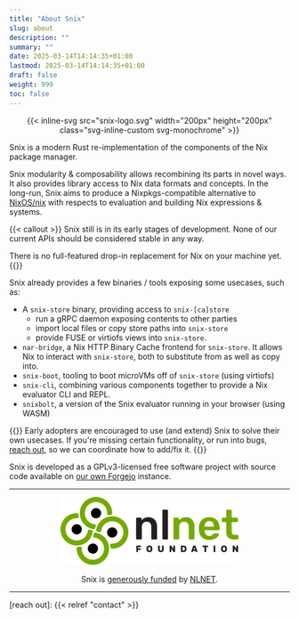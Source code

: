 ```yaml
---
title: "About Snix"
slug: about
description: ""
summary: ""
date: 2025-03-14T14:14:35+01:00
lastmod: 2025-03-14T14:14:35+01:00
draft: false
weight: 999
toc: false
---
```


<center>
{{< inline-svg src="snix-logo.svg" width="200px" height="200px" class="svg-inline-custom svg-monochrome" >}}
</center>

Snix is a modern Rust re-implementation of the components of the Nix package
manager.

Snix modularity & composability allows recombining its parts in novel ways. It
also provides library access to Nix data formats and concepts. In the long-run,
Snix aims to produce a Nixpkgs-compatible alternative to [NixOS/nix][] with
respects to evaluation and building Nix expressions & systems.

{{< callout >}}
Snix still is in its early stages of development. None of our current APIs
should be considered stable in any way.

There is no full-featured drop-in replacement for Nix on your machine yet.
{{</callout>}}

Snix already provides a few binaries / tools exposing some usecases, such as:

 * A `snix-store` binary, providing access to `snix-[ca]store`
   *  run a gRPC daemon exposing contents to other parties
   *  import local files or copy store paths into `snix-store`
   *  provide FUSE or virtiofs views into `snix-store`.
 * `nar-bridge`, a Nix HTTP Binary Cache frontend for `snix-store`.
    It allows Nix to interact with `snix-store`, both to substitute from as well
    as copy into.
 * `snix-boot`, tooling to boot microVMs off of `snix-store` (using virtiofs)
 * `snix-cli`, combining various components together to provide a Nix evaluator
    CLI and REPL.
 * `snixbolt`, a version of the Snix evaluator running in your browser (using
   WASM)

{{<callout>}}
Early adopters are encouraged to use (and extend) Snix to solve their
own usecases.
If you're missing certain functionality, or run into bugs, [reach out](),
so we can coordinate how to add/fix it.
{{</callout>}}

Snix is developed as a GPLv3-licensed free software project with source code
available on [our own Forgejo](https://git.snix.dev/) instance.

<hr>

<center>

![NLNET](../assets/nlnet-logo.png)

Snix is [generously funded][nlnet-proj-snix-store-build] by [NLNET][].
</center>

---
[NixOS/nix]: https://github.com/NixOS/nix
[NLNET]: https://nlnet.nl
[nlnet-proj-snix-store-build]: https://nlnet.nl/project/Snix-Store_Builder/
[reach out]: {{< relref "contact" >}}
